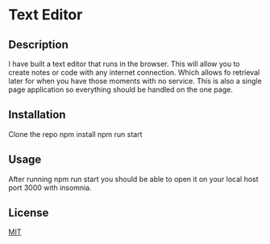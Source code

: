 # Text Editor

## Description

I have built a text editor that runs in the browser. This will allow you to create notes or code with any internet connection.
Which allows fo retrieval later for when you have those moments with no service. This is also a single page application so everything
should be handled on the one page.

## Installation

Clone the repo
npm install
npm run start

## Usage

After running npm run start you should be able to open it on your local host port 3000 with insomnia.

## License

[MIT](https://opensource.org/licenses/MIT)
